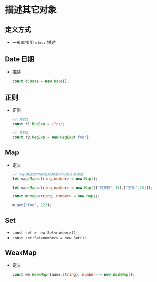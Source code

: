 # 描述其它对象

## 定义方式

+ 一般直接用 `class` 描述

## Date 日期

+ 描述

    ```ts
    const d:Date = new Date();
    ```

## 正则

+ 正则

    ```ts
    // 方式1
    const r1:RegExp = /foo/;

    // 方式2
    const r2:RegExp = new RegExp('foo');
    ```

## Map

+ 定义

    ```ts
    // map类型的的键值对类型可以是任意类型
    let map:Map<string,number> = new Map();

    let map:Map<string,number> = new Map([["刘天悦",10],["王明",20]]);
    ```

    ```ts
    const m:Map<string, number> = new Map();

    m.set('foo', 123);
    ```

## Set

+ `const set = new Set<number>();`
+ `const set:Set<number> = new Set();`

## WeakMap

+ 定义

    ```ts
    const wm:WeakMap<{name:string}, number> = new WeakMap();
    ```
